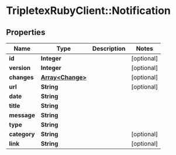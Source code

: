 # TripletexRubyClient::Notification

## Properties
Name | Type | Description | Notes
------------ | ------------- | ------------- | -------------
**id** | **Integer** |  | [optional] 
**version** | **Integer** |  | [optional] 
**changes** | [**Array&lt;Change&gt;**](Change.md) |  | [optional] 
**url** | **String** |  | [optional] 
**date** | **String** |  | 
**title** | **String** |  | 
**message** | **String** |  | 
**type** | **String** |  | 
**category** | **String** |  | [optional] 
**link** | **String** |  | [optional] 


